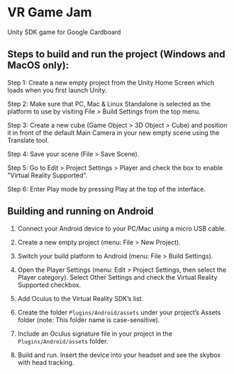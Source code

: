 # VR Game Jam
Unity SDK game for Google Cardboard

## Steps to build and run the project (Windows and MacOS only):

Step 1: Create a new empty project from the Unity Home Screen which loads when you first launch Unity.

Step 2: Make sure that PC, Mac & Linux Standalone is selected as the platform to use by visiting File > Build Settings from the top menu.

Step 3: Create a new cube (Game Object > 3D Object > Cube) and position it in front of the default Main Camera in your new empty scene using the Translate tool.

Step 4: Save your scene (File > Save Scene).

Step 5: Go to Edit > Project Settings > Player and check the box to enable "Virtual Reality Supported".

Step 6: Enter Play mode by pressing Play at the top of the interface.

## Building and running on Android

1. Connect your Android device to your PC/Mac using a micro USB cable.

2. Create a new empty project (menu: File > New Project).

3. Switch your build platform to Android (menu: File > Build Settings).

4. Open the Player Settings (menu: Edit > Project Settings, then select the Player category). Select Other Settings and check the Virtual Reality Supported checkbox.

5. Add Oculus to the Virtual Reality SDK’s list.

6. Create the folder `Plugins/Android/assets` under your project’s Assets folder (note: This folder name is case-sensitive).

7. Include an Oculus signature file in your project in the `Plugins/Android/assets` folder.

8. Build and run. Insert the device into your headset and see the skybox with head tracking.

